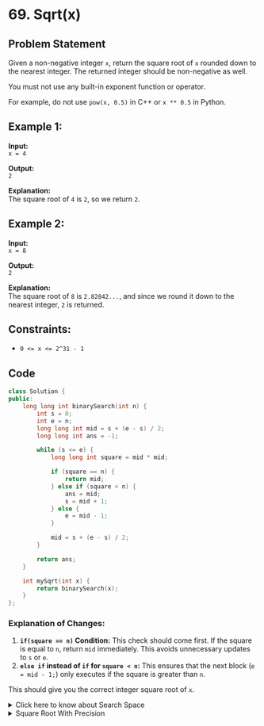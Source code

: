 # 69. Sqrt(x)

## Problem Statement
Given a non-negative integer `x`, return the square root of `x` rounded down to the nearest integer. The returned integer should be non-negative as well.

You must not use any built-in exponent function or operator.

For example, do not use `pow(x, 0.5)` in C++ or `x ** 0.5` in Python.

## Example 1:
**Input:**  
`x = 4`

**Output:**  
`2`

**Explanation:**  
The square root of `4` is `2`, so we return `2`.

## Example 2:
**Input:**  
`x = 8`

**Output:**  
`2`

**Explanation:**  
The square root of `8` is `2.82842...`, and since we round it down to the nearest integer, `2` is returned.

## Constraints:
- `0 <= x <= 2^31 - 1`

## Code

```cpp
class Solution {
public:
    long long int binarySearch(int n) {
        int s = 0;
        int e = n;
        long long int mid = s + (e - s) / 2;
        long long int ans = -1;

        while (s <= e) {
            long long int square = mid * mid;

            if (square == n) {
                return mid;
            } else if (square < n) {
                ans = mid;
                s = mid + 1;
            } else {
                e = mid - 1;
            }

            mid = s + (e - s) / 2;
        }

        return ans;
    }

    int mySqrt(int x) {
        return binarySearch(x);
    }
};
```

### Explanation of Changes:
1. **`if(square == n)` Condition:** This check should come first. If the square is equal to `n`, return `mid` immediately. This avoids unnecessary updates to `s` or `e`.
2. **`else if` instead of `if` for `square < n`:** This ensures that the next block (`e = mid - 1;`) only executes if the square is greater than `n`. 

This should give you the correct integer square root of `x`.

<details>
<summary>Click here to know about Search Space</summary>

In the context of the binary search algorithm you've implemented, the "search space" refers to the range of potential values that you're exploring to find the solution. 

### Understanding Search Space

1. **Initial Search Space:**
   - When you start the binary search for finding the square root of a number `n`, the search space is defined by the range of values from `0` to `n`.
   - For example, if you're finding the square root of `16`, the initial search space would be `[0, 16]`.

2. **Shrinking the Search Space:**
   - The key idea in binary search is to continually reduce the size of this search space by half, making the search more efficient.
   - At each step, you calculate the midpoint `mid` of the current search space.
   - Depending on the comparison of `mid * mid` with `n`, you either:
     - **Move to the right half** of the search space (i.e., update `s = mid + 1`) if `mid * mid < n`.
     - **Move to the left half** of the search space (i.e., update `e = mid - 1`) if `mid * mid > n`.
   - This process continues until the search space is reduced to a single point, or until you find the exact value where `mid * mid == n`.

3. **Final Search Space:**
   - When the search space is reduced to the point where `s > e`, the loop ends, and you've either found the exact square root or the integer part of it.

### Visualization of Search Space

Let's say you're finding the square root of `10`:

- **Initial Search Space:** `[0, 10]`
- **First Iteration:** Calculate `mid = (0 + 10) / 2 = 5`. Since `5 * 5 = 25 > 10`, the new search space becomes `[0, 4]`.
- **Second Iteration:** Calculate `mid = (0 + 4) / 2 = 2`. Since `2 * 2 = 4 < 10`, the new search space becomes `[3, 4]`.
- **Third Iteration:** Calculate `mid = (3 + 4) / 2 = 3`. Since `3 * 3 = 9 < 10`, the new search space becomes `[4, 4]`.
- **Final Iteration:** Calculate `mid = 4`. Since `4 * 4 = 16 > 10`, the new search space becomes `[3, 3]`.

At this point, the search space can't shrink any further, so the loop ends, and the closest integer square root is `3`.

### Key Points:
- **Efficiency:** By halving the search space at each step, binary search significantly reduces the number of comparisons needed, leading to a time complexity of \(O(\log n)\).
- **Search Space in Algorithms:** The concept of search space isn't limited to binary search—it's a general idea used in various algorithms (e.g., optimization problems, decision problems) where the solution is found by exploring and narrowing down a range of possibilities.
  
</details>

<details>
<summary>Square Root With Precision	</summary>

```cpp
    #include<iostream>
using namespace std;

 long long int sqrtInteger(int n) {
        
        int s = 0;
        int e = n;
        long long int mid = s + (e-s)/2;
        
        long long int ans = -1;
        while(s<=e) {
            
            long long int square = mid*mid;
            
            if(square == n)
                return mid;
            
            if(square < n ){
                ans = mid;
                s = mid+1;
            }
            else
            {
                e = mid - 1;
            }
            mid = s + (e-s)/2;
        }
        return ans;
    }

double morePrecision(int n, int precision, int tempSol) {
    
    double factor = 1;
    double ans = tempSol;

    for(int i=0; i<precision; i++) {
        factor = factor/10;

        for(double j=ans; j*j<n; j=j+factor ){
            ans = j;
        }
    }
    return ans;
}

int main() {
    int n;
    cout <<" Enter the number " << endl;
    cin >> n;

    int tempSol = sqrtInteger(n);
    cout <<" Answer is " << morePrecision(n, 3, tempSol) << endl;

    return 0;
}

```
### Code Breakdown:

```cpp
double morePrecision(int n, int precision, int tempSol) {
```

- This function takes three arguments:
  - `n`: The number whose square root you want to find.
  - `precision`: The number of decimal places of precision you want for the square root.
  - `tempSol`: The integer part of the square root found by the `sqrtInteger` function.

- The function returns a `double`, which is the square root of `n` with the desired precision.

```cpp
double factor = 1;
double ans = tempSol;
```

- `factor = 1;` initializes a variable `factor` which will be used to adjust the step size for refining the square root.
- `ans = tempSol;` assigns the integer part of the square root (`tempSol`) to `ans`. This will be the starting point for finding the more precise square root.

```cpp
for(int i=0; i<precision; i++) {
```

- This loop runs `precision` times, where `precision` is the number of decimal places you want. Each iteration of this loop adds one more decimal place of precision to `ans`.

```cpp
factor = factor/10;
```

- In each iteration, `factor` is divided by 10. This reduces `factor` by one decimal place (e.g., 1 → 0.1 → 0.01 → 0.001, etc.).
- This allows the algorithm to zoom in on the square root with finer precision.

```cpp
for(double j=ans; j*j<n; j=j+factor ){
    ans = j;
}
```

- **Inner Loop Initialization (`double j=ans;`)**: 
  - This loop starts `j` at the current value of `ans`.
  
- **Condition (`j*j < n;`)**: 
  - The loop continues as long as `j*j` (i.e., the square of `j`) is less than `n`.
  - This loop searches for the largest `j` where `j*j` is still less than `n`.
  
- **Increment (`j=j+factor`)**: 
  - `j` is incremented by `factor`, which is currently a small value like 0.1, 0.01, etc., depending on the iteration.
  - This incremental search adds more precision to the square root.

- **Update (`ans = j;`)**: 
  - `ans` is updated to the last value of `j` that still satisfies `j*j < n`.
  - This value of `ans` is the best approximation found so far at the current precision level.

```cpp
return ans;
```

- After the loop completes, `ans` contains the square root of `n` with the desired number of decimal places of precision.
- The function returns `ans`.

### Example Walkthrough:

Let's say you're calculating the square root of `50` with `precision = 3`:

1. **Initial Setup:**
   - `tempSol` from `sqrtInteger(50)` might be `7` (because `7*7=49` is the closest integer square root).
   - `factor = 1; ans = 7.0;`

2. **First Iteration (`i = 0`):**
   - `factor` becomes `0.1`.
   - The inner loop increments `j` from `7.0` in steps of `0.1` (i.e., `7.1`, `7.2`, ...).
   - It stops when `j = 7.0` because `7.1 * 7.1 = 50.41`, which exceeds `50`.
   - `ans` is updated to `7.0`.

3. **Second Iteration (`i = 1`):**
   - `factor` becomes `0.01`.
   - The inner loop increments `j` from `7.0` in steps of `0.01` (i.e., `7.01`, `7.02`, ...).
   - It stops when `j = 7.07` because `7.08 * 7.08 = 50.1136`, which exceeds `50`.
   - `ans` is updated to `7.07`.

4. **Third Iteration (`i = 2`):**
   - `factor` becomes `0.001`.
   - The inner loop increments `j` from `7.07` in steps of `0.001` (i.e., `7.071`, `7.072`, ...).
   - It stops when `j = 7.071` because `7.072 * 7.072 = 50.000519`, which exceeds `50`.
   - `ans` is updated to `7.071`.

5. **Return:**
   - The function returns `7.071`, which is the square root of `50` with three decimal places of precision.
### Summary:
The code calculates the square root of a number `n` using binary search for the integer part and then refines it to a specified precision using incremental adjustments.
